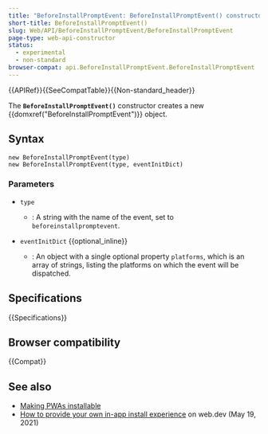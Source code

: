 ```yaml
---
title: "BeforeInstallPromptEvent: BeforeInstallPromptEvent() constructor"
short-title: BeforeInstallPromptEvent()
slug: Web/API/BeforeInstallPromptEvent/BeforeInstallPromptEvent
page-type: web-api-constructor
status:
  - experimental
  - non-standard
browser-compat: api.BeforeInstallPromptEvent.BeforeInstallPromptEvent
---
```


{{APIRef}}{{SeeCompatTable}}{{Non-standard_header}}

The **`BeforeInstallPromptEvent()`** constructor creates a new {{domxref("BeforeInstallPromptEvent")}} object.

## Syntax

```js-nolint
new BeforeInstallPromptEvent(type)
new BeforeInstallPromptEvent(type, eventInitDict)
```

### Parameters

- `type`
  - : A string with the name of the event, set to `beforeinstallpromptevent`.
- `eventInitDict` {{optional_inline}}

  - : An object with a single optional property `platforms`, which is an array of strings, listing the platforms on which the event will be dispatched.

## Specifications

{{Specifications}}

## Browser compatibility

{{Compat}}

## See also

- [Making PWAs installable](/en-US/docs/Web/Progressive_web_apps/Guides/Making_pwas_installable)
- [How to provide your own in-app install experience](https://web.dev/customize-install/) on web.dev (May 19, 2021)
